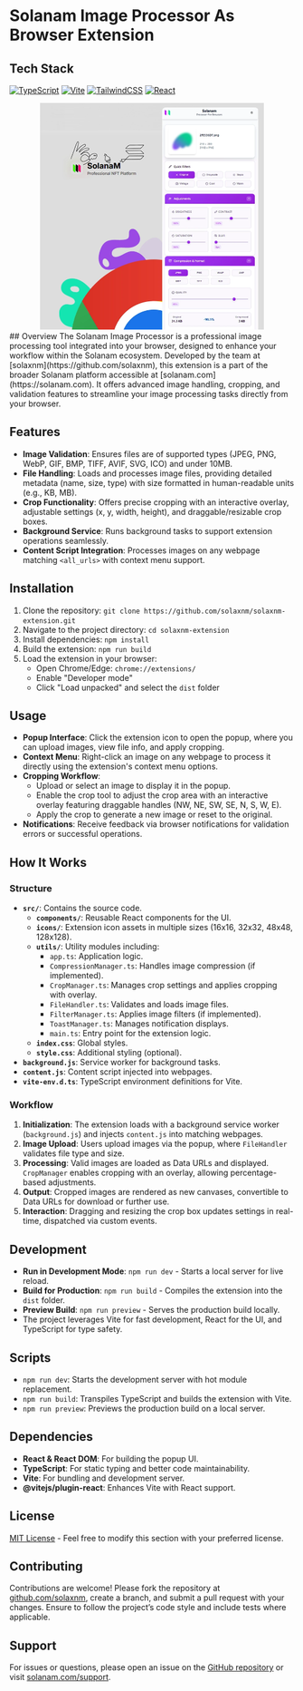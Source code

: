 # Solanam Image Processor As Browser Extension

## Tech Stack
[![TypeScript](https://img.shields.io/badge/typescript-%23007ACC.svg?style=for-the-badge&logo=typescript&logoColor=white)](https://www.typescriptlang.org/)
[![Vite](https://img.shields.io/badge/vite-%23646CFF.svg?style=for-the-badge&logo=vite&logoColor=white)](https://vitejs.dev/)
[![TailwindCSS](https://img.shields.io/badge/tailwindcss-%2338B2AC.svg?style=for-the-badge&logo=tailwind-css&logoColor=white)](https://tailwindcss.com/)
[![React](https://img.shields.io/badge/react-%2320232a.svg?style=for-the-badge&logo=react&logoColor=%2361DAFB)](https://reactjs.org/)


<div align="center">
  <img src="/public/cover.webp" alt="SolanaM Logo" height="400"/>
</div>
## Overview
The Solanam Image Processor is a professional image processing tool integrated into your browser, designed to enhance your workflow within the Solanam ecosystem. Developed by the team at [solaxnm](https://github.com/solaxnm), this extension is a part of the broader Solanam platform accessible at [solanam.com](https://solanam.com). It offers advanced image handling, cropping, and validation features to streamline your image processing tasks directly from your browser.


## Features
- **Image Validation**: Ensures files are of supported types (JPEG, PNG, WebP, GIF, BMP, TIFF, AVIF, SVG, ICO) and under 10MB.
- **File Handling**: Loads and processes image files, providing detailed metadata (name, size, type) with size formatted in human-readable units (e.g., KB, MB).
- **Crop Functionality**: Offers precise cropping with an interactive overlay, adjustable settings (x, y, width, height), and draggable/resizable crop boxes.
- **Background Service**: Runs background tasks to support extension operations seamlessly.
- **Content Script Integration**: Processes images on any webpage matching `<all_urls>` with context menu support.

## Installation
1. Clone the repository: `git clone https://github.com/solaxnm/solaxnm-extension.git`
2. Navigate to the project directory: `cd solaxnm-extension`
3. Install dependencies: `npm install`
4. Build the extension: `npm run build`
5. Load the extension in your browser:
   - Open Chrome/Edge: `chrome://extensions/`
   - Enable "Developer mode"
   - Click "Load unpacked" and select the `dist` folder

## Usage
- **Popup Interface**: Click the extension icon to open the popup, where you can upload images, view file info, and apply cropping.
- **Context Menu**: Right-click an image on any webpage to process it directly using the extension's context menu options.
- **Cropping Workflow**:
  - Upload or select an image to display it in the popup.
  - Enable the crop tool to adjust the crop area with an interactive overlay featuring draggable handles (NW, NE, SW, SE, N, S, W, E).
  - Apply the crop to generate a new image or reset to the original.
- **Notifications**: Receive feedback via browser notifications for validation errors or successful operations.

## How It Works
### Structure
- **`src/`**: Contains the source code.
  - **`components/`**: Reusable React components for the UI.
  - **`icons/`**: Extension icon assets in multiple sizes (16x16, 32x32, 48x48, 128x128).
  - **`utils/`**: Utility modules including:
    - `app.ts`: Application logic.
    - `CompressionManager.ts`: Handles image compression (if implemented).
    - `CropManager.ts`: Manages crop settings and applies cropping with overlay.
    - `FileHandler.ts`: Validates and loads image files.
    - `FilterManager.ts`: Applies image filters (if implemented).
    - `ToastManager.ts`: Manages notification displays.
    - `main.ts`: Entry point for the extension logic.
  - **`index.css`**: Global styles.
  - **`style.css`**: Additional styling (optional).
- **`background.js`**: Service worker for background tasks.
- **`content.js`**: Content script injected into webpages.
- **`vite-env.d.ts`**: TypeScript environment definitions for Vite.

### Workflow
1. **Initialization**: The extension loads with a background service worker (`background.js`) and injects `content.js` into matching webpages.
2. **Image Upload**: Users upload images via the popup, where `FileHandler` validates file type and size.
3. **Processing**: Valid images are loaded as Data URLs and displayed. `CropManager` enables cropping with an overlay, allowing percentage-based adjustments.
4. **Output**: Cropped images are rendered as new canvases, convertible to Data URLs for download or further use.
5. **Interaction**: Dragging and resizing the crop box updates settings in real-time, dispatched via custom events.

## Development
- **Run in Development Mode**: `npm run dev` - Starts a local server for live reload.
- **Build for Production**: `npm run build` - Compiles the extension into the `dist` folder.
- **Preview Build**: `npm run preview` - Serves the production build locally.
- The project leverages Vite for fast development, React for the UI, and TypeScript for type safety.

## Scripts
- `npm run dev`: Starts the development server with hot module replacement.
- `npm run build`: Transpiles TypeScript and builds the extension with Vite.
- `npm run preview`: Previews the production build on a local server.

## Dependencies
- **React & React DOM**: For building the popup UI.
- **TypeScript**: For static typing and better code maintainability.
- **Vite**: For bundling and development server.
- **@vitejs/plugin-react**: Enhances Vite with React support.

## License
[MIT License](https://opensource.org/licenses/MIT) - Feel free to modify this section with your preferred license.

## Contributing
Contributions are welcome! Please fork the repository at [github.com/solaxnm](https://github.com/solaxnm), create a branch, and submit a pull request with your changes. Ensure to follow the project’s code style and include tests where applicable.

## Support
For issues or questions, please open an issue on the [GitHub repository](https://github.com/solaxnm/solaxnm-extension/issues) or visit [solanam.com/support](https://solanam.com/support).
